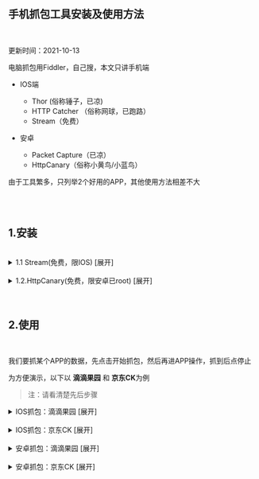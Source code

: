 
## 手机抓包工具安装及使用方法

</br>

更新时间：2021-10-13


电脑抓包用Fiddler，自己搜，本文只讲手机端


* IOS端
  * Thor (俗称锤子，已凉)
  * HTTP Catcher （俗称网球，已跑路）
  * Stream（免费）

* 安卓
  * Packet Capture（已凉）
  * HttpCanary（俗称小黄鸟/小蓝鸟）


由于工具繁多，只列举2个好用的APP，其他使用方法相差不大



</br>
</br>


## 1.安装

</br>


<details>
<summary>1.1 Stream(免费，限IOS) [展开]</summary>

</br>


APP Store下载：https://apps.apple.com/cn/app/stream/id1312141691

![](https://ghproxy.com/https://raw.githubusercontent.com/Yiov/notes/main/capture/capture-01.png)




下载安装后打开，但要先安装好证书后，才能正常使用

点击 **开始抓包-允许-去安装证书**


![](https://ghproxy.com/https://raw.githubusercontent.com/Yiov/notes/main/capture/capture-02.png)



**安装CA证书**，跳转到浏览器后，点允许


![](https://ghproxy.com/https://raw.githubusercontent.com/Yiov/notes/main/capture/capture-03.png)


提示描述文件下载完成，**设置-通用-描述文件与设备管理**

找到这个Stream描述文件，安装


![](https://ghproxy.com/https://raw.githubusercontent.com/Yiov/notes/main/capture/capture-04.png)


安装好就是 `已验证√` 了


![](https://ghproxy.com/https://raw.githubusercontent.com/Yiov/notes/main/capture/capture-05.png)


然后就是**信任证书**，**设置-通用-关于本机-证书信任设置**，把开关打开


![](https://ghproxy.com/https://raw.githubusercontent.com/Yiov/notes/main/capture/capture-06.png)


返回APP看，这样就安装完成了，记得把抓包关了先


![](https://ghproxy.com/https://raw.githubusercontent.com/Yiov/notes/main/capture/capture-07.png)


</details>

</br>



<details>
<summary>1.2.HttpCanary(免费，限安卓已root) [展开]</summary>

</br>

下载HttpCanary_v9.2.8.1_高级解锁版：https://dzp.lanzouy.com/iAEQc0bts5kj


> 说明：由于安卓11以后系统不再信任以外的证书，导致证书无法安装，https抓包时目标APP无网络，需要借助MT管理器手动导入安装证书

</br>

★ 硬性条件，缺一不可，达不到的无视以下教程

> 原因：手机必须root才可以使用MT管理器，手机不解锁分区，就会导致MT文件无法复制移动，会提示挂载失败

* 手机root

* 解锁system分区

* MT管理器


安装好后打开，左上角三横-设置

![](https://ghproxy.com/https://raw.githubusercontent.com/Yiov/notes/main/capture/capture-08.png)


**SSL证书设置-导出HttpCanary根证书**

> 这里为什么不点安装呢，因为就是装不了，才不能按正常的步骤
> 
> 不要点 安装 ！没用！

![](https://ghproxy.com/https://raw.githubusercontent.com/Yiov/notes/main/capture/capture-09.png)



类型选第一个，**System Trusted(.0)**，导出成功会提示下载到了相应的目录

![](https://ghproxy.com/https://raw.githubusercontent.com/Yiov/notes/main/capture/capture-10.png)



先解锁一下分区，我自己是小米，用的Syslock

> 其他手机请自测，一般刷面具root完成后就解锁分区了，如MT管理器无法移动文件就过来解锁

下载 Syslock：https://www.coolapk.com/apk/com.lerist.syslock

![](https://ghproxy.com/https://raw.githubusercontent.com/Yiov/notes/main/capture/capture-11.png)


下载后，打开按钮

![](https://ghproxy.com/https://raw.githubusercontent.com/Yiov/notes/main/capture/capture-12.png)


重启后，再次打开Syslock，开启即可完成

![](https://ghproxy.com/https://raw.githubusercontent.com/Yiov/notes/main/capture/capture-13.png)



下载MT管理器：https://www.coolapk.com/game/21048/

![](https://ghproxy.com/https://raw.githubusercontent.com/Yiov/notes/main/capture/capture-14.png)



安装完成后打开，简单说一下，这里分别显示的是根目录和SD卡目录

> 知道是目录就好了，那就开始操作


![](https://ghproxy.com/https://raw.githubusercontent.com/Yiov/notes/main/capture/capture-15.png)




点进MT管理器 **右栏** 的文件夹 `date/date`，然后搜索黄鸟的应用包名 `com.guoshi.httpcanary`

> 找到一个就可以点停止搜索了

![](https://ghproxy.com/https://raw.githubusercontent.com/Yiov/notes/main/capture/capture-16.png)


点击搜索到的结果，再点绿色的包进去

![](https://ghproxy.com/https://raw.githubusercontent.com/Yiov/notes/main/capture/capture-17.png)



再点 **cache** 文件夹进去

![](https://ghproxy.com/https://raw.githubusercontent.com/Yiov/notes/main/capture/capture-18.png)


点底部的同步按钮，这样两边栏就都一致了，选择 **HttpCanary.pem**，复制

![](https://ghproxy.com/https://raw.githubusercontent.com/Yiov/notes/main/capture/capture-19.png)


复制时，把文件名改成**HttpCanary.jks**，确定

到这里我们的CA证书就弄好了，但是根证书还需要装到手机系统里才行

![](https://ghproxy.com/https://raw.githubusercontent.com/Yiov/notes/main/capture/capture-20.png)


点击 **左边** 栏空白处，再点左上角 **三横-内部存储-HttpCanary**

![](https://ghproxy.com/https://raw.githubusercontent.com/Yiov/notes/main/capture/capture-21.png)


再点 `cert` 文件夹进去，找到我们之前**导出的根证书**

![](https://ghproxy.com/https://raw.githubusercontent.com/Yiov/notes/main/capture/capture-22.png)



点击 **右边** 栏空白处，再点左上角 **三横-根目录**

![](https://ghproxy.com/https://raw.githubusercontent.com/Yiov/notes/main/capture/capture-23.png)



分别进入**etc/security/cacerts**文件夹，这里面就都是系统的证书了

我们选择证书长按复制到根目录即可

![](https://ghproxy.com/https://raw.githubusercontent.com/Yiov/notes/main/capture/capture-24.png)


到这里，证书就全部安装完成了

> 可以到卸载更证书里看到，系统的证书里已经有黄鸟了

![](https://ghproxy.com/https://raw.githubusercontent.com/Yiov/notes/main/capture/capture-25.png)


</details>

</br>
</br>



## 2.使用

</br>

我们要抓某个APP的数据，先点击开始抓包，然后再进APP操作，抓到后点停止



为方便演示，以下以 **滴滴果园** 和 **京东CK**为例

> 注：请看清楚先后步骤


<details>
<summary>IOS抓包：滴滴果园 [展开]</summary>

</br>

进入滴滴APP主界面，找到免费领水果，**但先不要进去**

![](https://ghproxy.com/https://raw.githubusercontent.com/Yiov/notes/main/capture/capture-26.png)


然后打开Stream，点击**开始抓包**，切到滴滴APP，点**免费种水果**

> 先点开抓包，再进APP操作，这样才能精准的抓到数据


![](https://ghproxy.com/https://raw.githubusercontent.com/Yiov/notes/main/capture/capture-27.png)




直到完成进入滴滴果园，点击**停止抓包**

![](https://ghproxy.com/https://raw.githubusercontent.com/Yiov/notes/main/capture/capture-28.png)



进入抓包历史查看，刚刚抓到的数据

![](https://ghproxy.com/https://raw.githubusercontent.com/Yiov/notes/main/capture/capture-29.png)



接下来就是筛选数据，右上角放大镜，域名下选择 `game.xiaojikeji.com`

![](https://ghproxy.com/https://raw.githubusercontent.com/Yiov/notes/main/capture/capture-30.png)


现在就4条记录了，选POST包进去，请求拉倒底 `查看JSON`

![](https://ghproxy.com/https://raw.githubusercontent.com/Yiov/notes/main/capture/capture-31.png)


这里的`token`值就是我们要的数据

![](https://ghproxy.com/https://raw.githubusercontent.com/Yiov/notes/main/capture/capture-32.png)


</details>

</br>




<details>
<summary>IOS抓包：京东CK [展开]</summary>

</br>

打开浏览器，输入网址：https://m.jd.com/

> 多账号步骤：浏览器开无痕模式-登账号-抓CK1-叉掉网页-关无痕-退出浏览器...(多账号循环)

![](https://ghproxy.com/https://raw.githubusercontent.com/Yiov/notes/main/capture/capture-33.png)



打开Stream，开启抓包-返回京东页面刷新一下

![](https://ghproxy.com/https://raw.githubusercontent.com/Yiov/notes/main/capture/capture-34.png)



停止抓包，然后在抓包历史里找数据

![](https://ghproxy.com/https://raw.githubusercontent.com/Yiov/notes/main/capture/capture-35.png)


点放大镜，筛选要找的包，就剩这一个

> 方法：GET
> 
> 域名：api.m.jd.com

![](https://ghproxy.com/https://raw.githubusercontent.com/Yiov/notes/main/capture/capture-36.png)


进去后点请求，下拉到最下面，找到 `pt_key=***;pt_pin=***;` 就我我们要的数据

> 注意：这里的分号不能漏，且不能有空格符

![](https://ghproxy.com/https://raw.githubusercontent.com/Yiov/notes/main/capture/capture-37.png)


还可以利用 [Alook浏览器](https://apps.apple.com/cn/app/alook/id1261944766) - 工具箱 - 开发者工具 - cookies ，一键提取

![](https://ghproxy.com/https://raw.githubusercontent.com/Yiov/notes/main/capture/capture-38.png)

![](https://ghproxy.com/https://raw.githubusercontent.com/Yiov/notes/main/capture/capture-39.png)


如果觉得筛选数据麻烦，可以用快捷指令提取：https://www.icloud.com/shortcuts/f47146c2831a4e8e8bb7f06daac1b858

![](https://ghproxy.com/https://raw.githubusercontent.com/Yiov/notes/main/capture/capture-40.png)



</details>

</br>






<details>
<summary>安卓抓包：滴滴果园 [展开]</summary>

</br>

进入滴滴APP主界面，找到免费领水果，**但先不要进去**

![](https://ghproxy.com/https://raw.githubusercontent.com/Yiov/notes/main/capture/capture-26.png)


然后打开黄鸟，点击蓝色的飞机开始抓包，切到滴滴APP，点**免费种水果**

> 先点开抓包，再进APP操作，这样才能精准的抓到数据

![](https://ghproxy.com/https://raw.githubusercontent.com/Yiov/notes/main/capture/capture-42.png)


直到完成进入滴滴果园，点击绿色的飞机停止抓包

![](https://ghproxy.com/https://raw.githubusercontent.com/Yiov/notes/main/capture/capture-43.png)


右上角放大镜 - 服务器Host

![](https://ghproxy.com/https://raw.githubusercontent.com/Yiov/notes/main/capture/capture-44.png)

勾选 `game.xiaojukeji.com` ，就剩4个了，点POST包进去

![](https://ghproxy.com/https://raw.githubusercontent.com/Yiov/notes/main/capture/capture-45.png)

请求里的 `toekn`值就是我们需要的数据

![](https://ghproxy.com/https://raw.githubusercontent.com/Yiov/notes/main/capture/capture-46.png)

</details>

</br>





<details>
<summary>安卓抓包：京东CK [展开]</summary>

</br>

直接上工具 JD任务小辅：https://dzp.lanzoui.com/iCMXQr2edpg


安装登录APP-右上角-设置-导出登录信息，粘贴到任意聊天界面，提取pt信息

> 我们只需要 `pt_key=***;pt_pin=***;`

![](https://ghproxy.com/https://raw.githubusercontent.com/Yiov/notes/main/capture/capture-47.png)


![](https://ghproxy.com/https://raw.githubusercontent.com/Yiov/notes/main/capture/capture-48.png)




</details>

</br>

